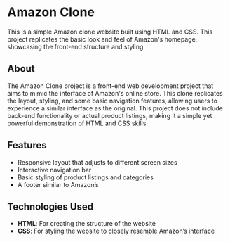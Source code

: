 # Amazon Clone

This is a simple Amazon clone website built using HTML and CSS. This project replicates the basic look and feel of Amazon's homepage, showcasing the front-end structure and styling.

## About
The Amazon Clone project is a front-end web development project that aims to mimic the interface of Amazon's online store. This clone replicates the layout, styling, and some basic navigation features, allowing users to experience a similar interface as the original. This project does not include back-end functionality or actual product listings, making it a simple yet powerful demonstration of HTML and CSS skills.

## Features
- Responsive layout that adjusts to different screen sizes
- Interactive navigation bar
- Basic styling of product listings and categories
- A footer similar to Amazon’s

## Technologies Used
- **HTML**: For creating the structure of the website
- **CSS**: For styling the website to closely resemble Amazon’s interface


